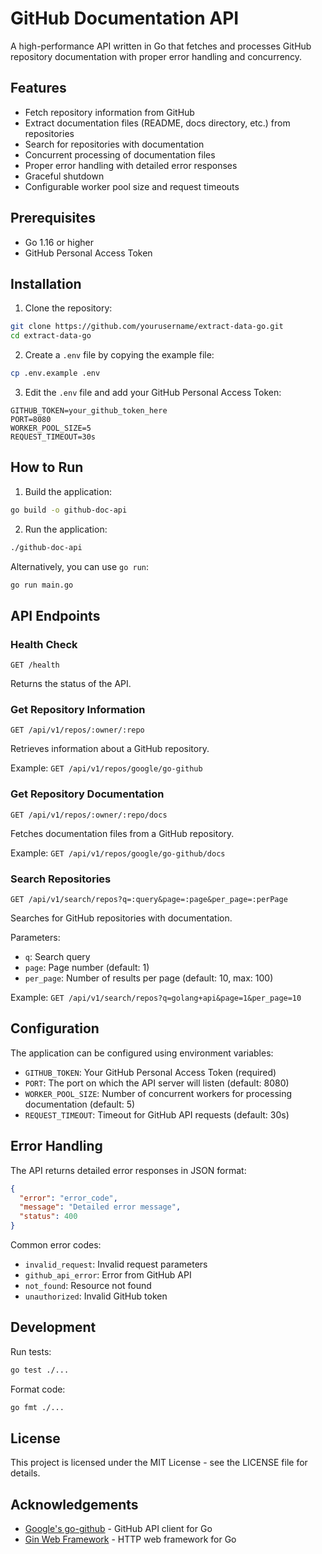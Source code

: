 # GitHub Documentation API

A high-performance API written in Go that fetches and processes GitHub repository documentation with proper error handling and concurrency.

## Features

- Fetch repository information from GitHub
- Extract documentation files (README, docs directory, etc.) from repositories
- Search for repositories with documentation
- Concurrent processing of documentation files
- Proper error handling with detailed error responses
- Graceful shutdown
- Configurable worker pool size and request timeouts

## Prerequisites

- Go 1.16 or higher
- GitHub Personal Access Token

## Installation

1. Clone the repository:

```bash
git clone https://github.com/yourusername/extract-data-go.git
cd extract-data-go
```

2. Create a `.env` file by copying the example file:

```bash
cp .env.example .env
```

3. Edit the `.env` file and add your GitHub Personal Access Token:

```
GITHUB_TOKEN=your_github_token_here
PORT=8080
WORKER_POOL_SIZE=5
REQUEST_TIMEOUT=30s
```

## How to Run

1. Build the application:

```bash
go build -o github-doc-api
```

2. Run the application:

```bash
./github-doc-api
```

Alternatively, you can use `go run`:

```bash
go run main.go
```

## API Endpoints

### Health Check

```
GET /health
```

Returns the status of the API.

### Get Repository Information

```
GET /api/v1/repos/:owner/:repo
```

Retrieves information about a GitHub repository.

Example: `GET /api/v1/repos/google/go-github`

### Get Repository Documentation

```
GET /api/v1/repos/:owner/:repo/docs
```

Fetches documentation files from a GitHub repository.

Example: `GET /api/v1/repos/google/go-github/docs`

### Search Repositories

```
GET /api/v1/search/repos?q=:query&page=:page&per_page=:perPage
```

Searches for GitHub repositories with documentation.

Parameters:
- `q`: Search query
- `page`: Page number (default: 1)
- `per_page`: Number of results per page (default: 10, max: 100)

Example: `GET /api/v1/search/repos?q=golang+api&page=1&per_page=10`

## Configuration

The application can be configured using environment variables:

- `GITHUB_TOKEN`: Your GitHub Personal Access Token (required)
- `PORT`: The port on which the API server will listen (default: 8080)
- `WORKER_POOL_SIZE`: Number of concurrent workers for processing documentation (default: 5)
- `REQUEST_TIMEOUT`: Timeout for GitHub API requests (default: 30s)

## Error Handling

The API returns detailed error responses in JSON format:

```json
{
  "error": "error_code",
  "message": "Detailed error message",
  "status": 400
}
```

Common error codes:
- `invalid_request`: Invalid request parameters
- `github_api_error`: Error from GitHub API
- `not_found`: Resource not found
- `unauthorized`: Invalid GitHub token

## Development

Run tests:

```bash
go test ./...
```

Format code:

```bash
go fmt ./...
```

## License

This project is licensed under the MIT License - see the LICENSE file for details.

## Acknowledgements

- [Google's go-github](https://github.com/google/go-github) - GitHub API client for Go
- [Gin Web Framework](https://github.com/gin-gonic/gin) - HTTP web framework for Go
